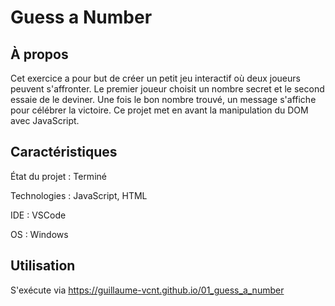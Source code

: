 # Guess a Number

## À propos

Cet exercice a pour but de créer un petit jeu interactif où deux joueurs peuvent s'affronter. Le premier joueur choisit un nombre secret et le second essaie de le deviner. 
Une fois le bon nombre trouvé, un message s'affiche pour célébrer la victoire. Ce projet met en avant la manipulation du DOM avec JavaScript.

## Caractéristiques

État du projet : Terminé

Technologies : JavaScript, HTML

IDE : VSCode

OS : Windows

## Utilisation

S'exécute via https://guillaume-vcnt.github.io/01_guess_a_number
